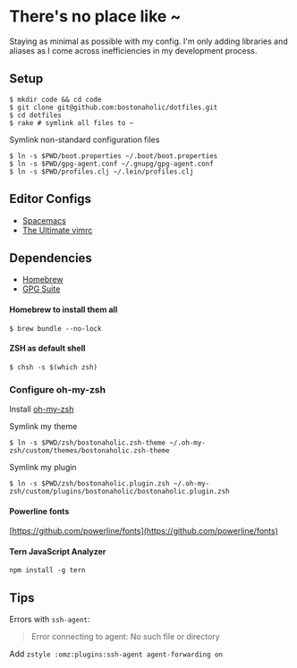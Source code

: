 # There's no place like ~

Staying as minimal as possible with my config. I'm only adding libraries and aliases as I come across inefficiencies in my development process.

## Setup

```
$ mkdir code && cd code
$ git clone git@github.com:bostonaholic/dotfiles.git
$ cd dotfiles
$ rake # symlink all files to ~
```

Symlink non-standard configuration files

```
$ ln -s $PWD/boot.properties ~/.boot/boot.properties
$ ln -s $PWD/gpg-agent.conf ~/.gnupg/gpg-agent.conf
$ ln -s $PWD/profiles.clj ~/.lein/profiles.clj
```

## Editor Configs

- [Spacemacs](https://www.spacemacs.org/)
- [The Ultimate vimrc](https://github.com/amix/vimrc)

## Dependencies

- [Homebrew](https://brew.sh)
- [GPG Suite](https://gpgtools.org/)

#### Homebrew to install them all

```
$ brew bundle --no-lock
```

#### ZSH as default shell

`$ chsh -s $(which zsh)`

### Configure oh-my-zsh

Install [oh-my-zsh](https://ohmyz.sh/)

Symlink my theme

```
$ ln -s $PWD/zsh/bostonaholic.zsh-theme ~/.oh-my-zsh/custom/themes/bostonaholic.zsh-theme
```

Symlink my plugin

```
$ ln -s $PWD/zsh/bostonaholic.plugin.zsh ~/.oh-my-zsh/custom/plugins/bostonaholic/bostonaholic.plugin.zsh
```

#### Powerline fonts

[https://github.com/powerline/fonts](https://github.com/powerline/fonts)

#### Tern JavaScript Analyzer

`npm install -g tern`

## Tips

Errors with `ssh-agent`:

> Error connecting to agent: No such file or directory

Add `zstyle :omz:plugins:ssh-agent agent-forwarding on`
